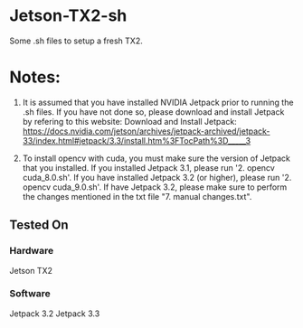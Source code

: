 # Jetson-TX2-sh
Some .sh files to setup a fresh TX2.

# Notes:
1. It is assumed that you have installed NVIDIA Jetpack prior to running the .sh files. If you have not done so, please download and install Jetpack by refering to this website:
Download and Install Jetpack:
https://docs.nvidia.com/jetson/archives/jetpack-archived/jetpack-33/index.html#jetpack/3.3/install.htm%3FTocPath%3D_____3

2. To install opencv with cuda, you must make sure the version of Jetpack that you installed. If you installed Jetpack 3.1, please run '2. opencv cuda_8.0.sh'. If you have installed Jetpack 3.2 (or higher), please run '2. opencv cuda_9.0.sh'. If have Jetpack 3.2, please make sure to perform the changes mentioned in the txt file "7. manual changes.txt".

## Tested On

### Hardware
Jetson TX2

### Software
Jetpack 3.2
Jetpack 3.3
